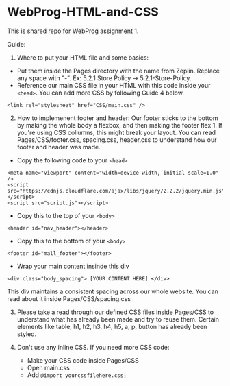 # WebProg-HTML-and-CSS

This is shared repo for WebProg assignment 1.

Guide:

1. Where to put your HTML file and some basics:
- Put them inside the Pages directory with the name from Zeplin. Replace any space with "-". Ex: 5.2.1 Store Policy -> 5.2.1-Store-Policy.
- Reference our main CSS file in your HTML with this code inside your `<head>`. You can add more CSS by following Guide 4 below.
```
<link rel="stylesheet" href="CSS/main.css" />
```


2. How to implemenent footer and header:
Our footer sticks to the bottom by making the whole body a flexbox, and then making the footer flex 1. If you're using CSS collumns, this might break your layout. You can read Pages/CSS/footer.css, spacing.css, header.css to understand how our footer and header was made.
- Copy the following code to your `<head>`
```
<meta name="viewport" content="width=device-width, initial-scale=1.0" />
<script src="https://cdnjs.cloudflare.com/ajax/libs/jquery/2.2.2/jquery.min.js"></script>
<script src="script.js"></script>
```

- Copy this to the top of your `<body>`
```
<header id="nav_header"></header>
```

- Copy this to the bottom of your `<body>`
```
<footer id="mall_footer"></footer>
```
  
- Wrap your main content insinde this div
```
<div class="body_spacing"> [YOUR CONTENT HERE] </div>
```
This div maintains a consistent spacing across our whole website. You can read about it inside Pages/CSS/spacing.css
      
      
3. Please take a read through our defined CSS files inside Pages/CSS to understand what has already been made and try to reuse them. Certain elements like
table, h1, h2, h3, h4, h5, a, p, button has already been styled.

4. Don't use any inline CSS. If you need more CSS code:
    - Make your CSS code inside Pages/CSS
    - Open main.css
    - Add `@import yourcssfilehere.css;`


